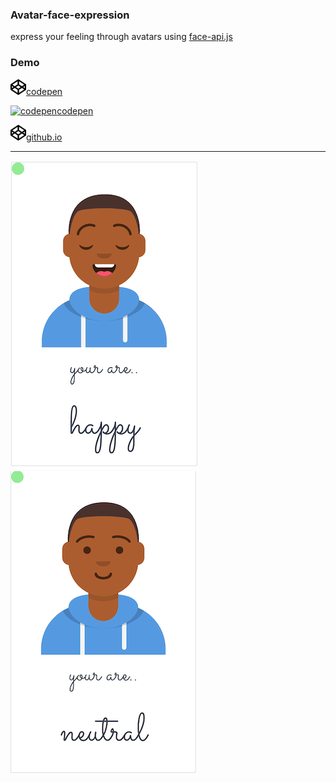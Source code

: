 ### Avatar-face-expression  

express your feeling through avatars using [face-api.js](https://github.com/justadudewhohacks/face-api.js?files=1)

### Demo  


 <a href="https://codepen.io/simhub/pen/RwbXzrj?editors=1000"><img
src="./img/info/codepen.png" alt="codepen" width="25">codepen</a>  


 <a href="https://codepen.io/simhub/pen/RwbXzrj?editors=1000"><img
src="./img/info/octacat.png" alt="codepen" width="25">codepen</a>  

 <a href="https://simhub.github.io/avatar-face-expression/"><img
src="./img/info/codepen.png" alt="githubio" width="25">github.io </a>


--------------    

![avatar smile](./img/info/smile.png) 
![avatar neutral](./img/info/neutral.png)  




